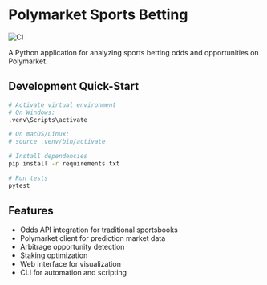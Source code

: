 # Polymarket Sports Betting
![CI](https://github.com/eduardrobertpaul/polymarket-sports-betting/actions/workflows/ci.yml/badge.svg)


A Python application for analyzing sports betting odds and opportunities on Polymarket.

## Development Quick-Start

```bash
# Activate virtual environment
# On Windows:
.venv\Scripts\activate

# On macOS/Linux:
# source .venv/bin/activate

# Install dependencies
pip install -r requirements.txt

# Run tests
pytest
```

## Features

- Odds API integration for traditional sportsbooks
- Polymarket client for prediction market data
- Arbitrage opportunity detection
- Staking optimization
- Web interface for visualization
- CLI for automation and scripting
